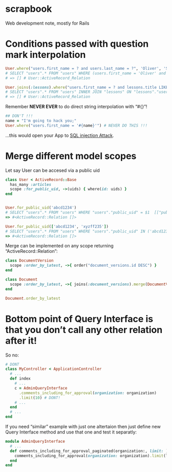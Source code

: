 # scrapbook
Web development note, mostly for Rails

# Conditions passed with question mark interpolation
```ruby
User.where("users.first_name = ? and users.last_name = ?", 'Oliver', 'Sykes')
# SELECT "users".* FROM "users" WHERE (users.first_name = 'Oliver' and users.last_name = 'Sykes')
# => [] # User::ActiveRecord_Relation 

User.joins(:lessons).where("users.first_name = ? and lessons.title LIKE ?", 'Tomas', '%test%')
# SELECT "users".* FROM "users" INNER JOIN "lessons" ON "lessons"."user_id" = "users"."id"  WHERE (users.first_name = 'Tomas' and lessons.title LIKE '%test%')
# => [] # User::ActiveRecord_Relation
```
Remember **NEVER EVER** to do direct string interpolation with “#{}”!
```ruby
## DON'T !!!
name = "I'm going to hack you;"
User.where("users.first_name = '#{name}'") # NEVER DO THIS !!!
```
…this would open your App to [SQL injection Attack](http://guides.rubyonrails.org/security.html#sql-injection).

# Merge different model scopes
Let say User can be accesed via a public uid
```ruby
class User < ActiveRecord::Base
  has_many :articles
  scope :for_public_uid, ->(uids) { where(id: uids) }
end


User.for_public_uid('abcd1234')
# SELECT "users".* FROM "users" WHERE "users"."public_uid" = $1  [["public_uid", 'abcd1234']]
=> #<ActiveRecord::Relation []>

User.for_public_uid(['abcd1234', 'xyzff235'])
# SELECT "users".* FROM "users" WHERE "users"."public_uid" IN ('abcd1234', 'xyzff235')
=> #<ActiveRecord::Relation []>
```
Merge can be implemented on any scope returning “ActiveRecord::Relation”:
```ruby
class DocumentVersion
  scope :order_by_latest, ->{ order("document_versions.id DESC") } 
end

class Document
  scope :order_by_latest, ->{ joins(:document_versions).merge(DocumentVersion.order_by_latest) }
end

Document.order_by_latest
```
# Bottom point of Query Interface is that you don’t call any other relation after it!
So no:
```ruby
# DONT
class MyController < ApplicationController
  # ...
  def index
    # ...
    c = AdminQueryInterface
      .comments_including_for_approval(organization: organization)
      .limit(10) # DONT!
    # ...
  end
  # ...
end
```
If you need “similar” example with just one altertaion then just define new Query Interface method and use that one and test it separatly:
```ruby
module AdminQueryInterface 
  # ...
  def comments_including_for_approval_paginated(organization:, limit: )
    comments_including_for_approval(organization: organization).limit(limit)
  end
end
```


